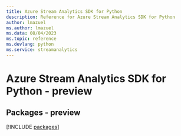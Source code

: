 ```yaml
---
title: Azure Stream Analytics SDK for Python
description: Reference for Azure Stream Analytics SDK for Python
author: lmazuel
ms.author: lmazuel
ms.data: 08/04/2023
ms.topic: reference
ms.devlang: python
ms.service: streamanalytics
---
```

# Azure Stream Analytics SDK for Python - preview
## Packages - preview
[!INCLUDE [packages](stream-analytics-index.md)]